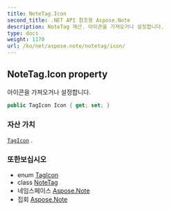 ```yaml
---
title: NoteTag.Icon
second_title: .NET API 참조용 Aspose.Note
description: NoteTag 재산. 아이콘을 가져오거나 설정합니다.
type: docs
weight: 1170
url: /ko/net/aspose.note/notetag/icon/
---
```

## NoteTag.Icon property

아이콘을 가져오거나 설정합니다.

```csharp
public TagIcon Icon { get; set; }
```

### 자산 가치

[`TagIcon`](../../tagicon/) .

### 또한보십시오

* enum [TagIcon](../../tagicon/)
* class [NoteTag](../)
* 네임스페이스 [Aspose.Note](../../notetag/)
* 집회 [Aspose.Note](../../../)


